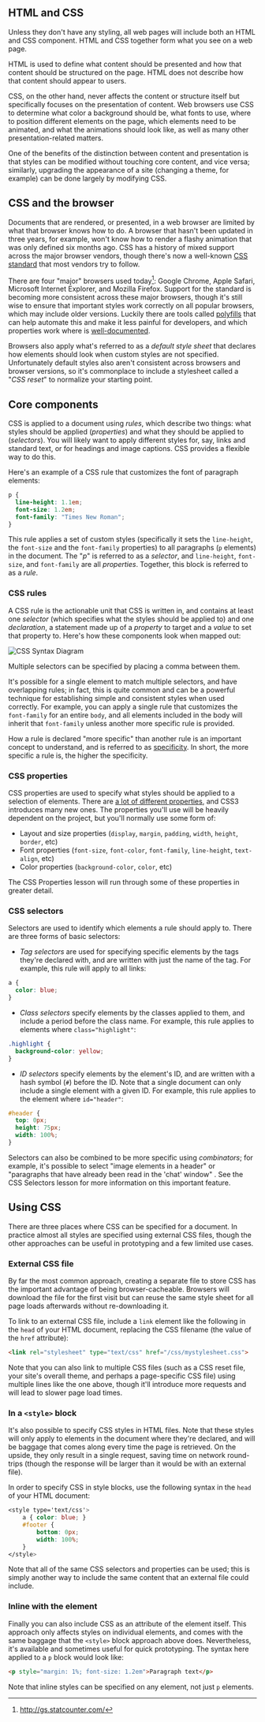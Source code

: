 ## HTML and CSS
Unless they don't have any styling, all web pages will include both an HTML and CSS component. HTML and CSS together form what you see on a web page.

HTML is used to define what content should be presented and how that content should be structured on the page. HTML does not describe how that content should appear to users. 

CSS, on the other hand, never affects the content or structure itself but specifically focuses on the presentation of content. Web browsers use CSS to determine what color a background should be, what fonts to use, where to position different elements on the page, which elements need to be animated, and what the animations should look like, as well as many other presentation-related matters.

One of the benefits of the distinction between content and presentation is that styles can be modified without touching core content, and vice versa; similarly, upgrading the appearance of a site (changing a theme, for example) can be done largely by modifying CSS.

## CSS and the browser
Documents that are rendered, or presented, in a web browser are limited by what that browser knows how to do. A browser that hasn't been updated in three years, for example, won't know how to render a flashy animation that was only defined six months ago. CSS has a history of mixed support across the major browser vendors, though there's now a well-known [CSS standard](http://www.w3.org/standards/techs/css#w3c_all) that most vendors try to follow.

There are four "major" browsers used today[^1]: Google Chrome, Apple Safari, Microsoft Internet Explorer, and Mozilla Firefox. Support for the standard is becoming more consistent across these major browsers, though it's still wise to ensure that important styles work correctly on all popular browsers, which may include older versions. Luckily there are tools called [polyfills](https://en.wikipedia.org/wiki/Polyfill) that can help automate this and make it less painful for developers, and which properties work where is [well-documented](http://caniuse.com/).

Browsers also apply what's referred to as a *default style sheet* that declares how elements should look when custom styles are not specified. Unfortunately default styles also aren't consistent across browsers and browser versions, so it's commonplace to include a stylesheet called a "*CSS reset*" to normalize your starting point.

## Core components
CSS is applied to a document using *rules*, which describe two things: what styles should be applied (*properties*) and what they should be applied to (*selectors*). You will likely want to apply different styles for, say, links and standard text, or for headings and image captions. CSS provides a flexible way to do this.

Here's an example of a CSS rule that customizes the font of paragraph elements: 

```css
p {
  line-height: 1.1em;
  font-size: 1.2em;
  font-family: "Times New Roman";
}
```

This rule applies a set of custom styles (specifically it sets the `line-height`, the `font-size` and the `font-family` properties) to all paragraphs (`p` elements) in the document. The "*p*" is referred to as a *selector*, and `line-height`, `font-size`, and `font-family` are all *properties*. Together, this block is referred to as a *rule*.

### CSS rules
A CSS rule is the actionable unit that CSS is written in, and contains at least one *selector* (which specifies what the styles should be applied to) and one *declaration*, a statement made up of a *property* to target and a *value* to set that property to. Here's how these components look when mapped out:

![CSS Syntax Diagram](https://s3-us-west-2.amazonaws.com/tiy-learn-lesson-assets/images/html/css-syntax-diagram.png)

Multiple selectors can be specified by placing a comma between them.

It's possible for a single element to match multiple selectors, and have overlapping rules; in fact, this is quite common and can be a powerful technique for establishing simple and consistent styles when used correctly. For example, you can apply a single rule that customizes the `font-family` for an entire `body`, and all elements included in the body will inherit that `font-family` unless another more specific rule is provided.

How a rule is declared "more specific" than another rule is an important concept to understand, and is referred to as [specificity](https://developer.mozilla.org/en-US/docs/Web/CSS/Specificity). In short, the more specific a rule is, the higher the specificity.

### CSS properties
CSS properties are used to specify what styles should be applied to a selection of elements. There are [a lot of different properties](https://developer.mozilla.org/en-US/docs/Web/CSS/Reference), and CSS3 introduces many new ones. The properties you'll use will be heavily dependent on the project, but you'll normally use some form of:

- Layout and size properties (`display`, `margin`, `padding`, `width`, `height`, `border`, etc)
- Font properties (`font-size`, `font-color`, `font-family`, `line-height`, `text-align`, etc)
- Color properties (`background-color`, `color`, etc)

The CSS Properties lesson will run through some of these properties in greater detail.

### CSS selectors
Selectors are used to identify which elements a rule should apply to. There are three forms of basic selectors:

- *Tag selectors* are used for specifying specific elements by the tags they're declared with, and are written with just the name of the tag. For example, this rule will apply to all links:

```css
a {
  color: blue;
}
``` 
- *Class selectors* specify elements by the classes applied to them, and include a period before the class name. For example, this rule applies to elements where `class="highlight"`:

```css
.highlight {
  background-color: yellow;
}
```

- *ID selectors* specify elements by the element's ID, and are written with a hash symbol (`#`) before the ID. Note that a single document can only include a single element with a given ID. For example, this rule applies to the element where `id="header"`:

```css
#header {
  top: 0px;
  height: 75px;
  width: 100%;
}
```

Selectors can also be combined to be more specific using *combinators*; for example, it's possible to select "image elements in a header" or "paragraphs that have already been read in the 'chat' window" . See the CSS Selectors lesson for more information on this important feature.

## Using CSS
There are three places where CSS can be specified for a document. In practice almost all styles are specified using external CSS files, though the other approaches can be useful in prototyping and a few limited use cases.

### External CSS file
By far the most common approach, creating a separate file to store CSS has the important advantage of being browser-cacheable. Browsers will download the file for the first visit but can reuse the same style sheet for all page loads afterwards without re-downloading it.

To link to an external CSS file, include a `link` element like the following in the `head` of your HTML document, replacing the CSS filename (the value of the `href` attribute):

```html
<link rel="stylesheet" type="text/css" href="/css/mystylesheet.css">
```

Note that you can also link to multiple CSS files (such as a CSS reset file, your site's overall theme, and perhaps a page-specific CSS file) using multiple lines like the one above, though it'll introduce more requests and will lead to slower page load times.

### In a `<style>` block
It's also possible to specify CSS styles in HTML files. Note that these styles will only apply to elements in the document where they're declared, and will be baggage that comes along every time the page is retrieved. On the upside, they only result in a single request, saving time on network round-trips (though the response will be larger than it would be with an external file).

In order to specify CSS in style blocks, use the following syntax in the `head` of your HTML document:

```css
<style type='text/css'>
    a { color: blue; }
    #footer {
        bottom: 0px;
        width: 100%;
    }
</style>
```

Note that all of the same CSS selectors and properties can be used; this is simply another way to include the same content that an external file could include.

### Inline with the element
Finally you can also include CSS as an attribute of the element itself. This approach only affects styles on individual elements, and comes with the same baggage that the `<style>` block approach above does. Nevertheless, it's available and sometimes useful for quick prototyping. The syntax here applied to a `p` block would look like:

```html
<p style="margin: 1%; font-size: 1.2em">Paragraph text</p>
```

Note that inline styles can be specified on any element, not just `p` elements.

[^1]:http://gs.statcounter.com/